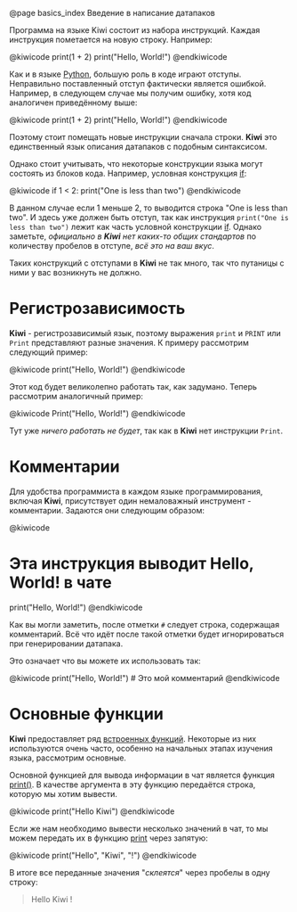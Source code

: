 @page basics_index Введение в написание датапаков

Программа на языке Kiwi состоит из набора инструкций.
Каждая инструкция пометается на новую строку. Например:

@kiwicode
print(1 + 2)
print("Hello, World!")
@endkiwicode

Как и в языке [Python](https://www.python.org/), большую роль в коде играют отступы.
Неправильно поставленный отступ фактически является ошибкой. Например, в следующем
случае мы получим ошибку, хотя код аналогичен приведённому выше:

@kiwicode
print(1 + 2)
    print("Hello, World!")
@endkiwicode

Поэтому стоит помещать новые инструкции сначала строки. **Kiwi** это единственный
язык описания датапаков с подобным синтаксисом.

Однако стоит учитывать, что некоторые конструкции языка могут состоять из блоков кода.
Например, условная конструкция [if](#):

@kiwicode
if 1 < 2:
    print("One is less than two")
@endkiwicode

В данном случае если 1 меньше 2, то выводится строка "One is less than two".
И здесь уже должен быть отступ, так как
инструкция `print("One is less than two")` лежит
как часть условной конструкции [if](#).
Однако заметьте, *официально в* ***Kiwi*** *нет каких-то общих стандартов* по
количеству пробелов в отступе, *всё это на ваш вкус*.

Таких конструкций с отступами в **Kiwi** не так много, так что путаницы с ними
у вас возникнуть не должно.

# Регистрозависимость

**Kiwi** - регистрозависимый язык, поэтому выражения `print` и `PRINT` или `Print`
представляют разные значения. К примеру рассмотрим следующий пример:

@kiwicode
print("Hello, World!")
@endkiwicode

Этот код будет великолепно работать так, как задумано.
Теперь рассмотрим аналогичный пример:

@kiwicode
Print("Hello, World!")
@endkiwicode

Тут уже *ничего работать не будет*, так как в **Kiwi** нет инструкции `Print`.

# Комментарии

Для удобства программиста в каждом языке программирования, включая **Kiwi**, присутствует
один немаловажный инструмент - комментарии. Задаются они следующим образом:

@kiwicode
# Эта инструкция выводит Hello, World! в чате
print("Hello, World!")
@endkiwicode

Как вы могли заметить, после отметки `#` следует строка, содержащая комментарий.
Всё что идёт после такой отметки будет игнорироваться при генерировании датапака.

Это означает что вы можете их использовать так:

@kiwicode
print("Hello, World!")  # Это мой комментарий
@endkiwicode

# Основные функции

**Kiwi** предоставляет ряд [встроенных функций](#). Некоторые
из них используются очень часто, особенно на начальных этапах изучения языка,
рассмотрим основные.

Основной функцией для вывода информации в чат является функция [print()](#).
В качестве аргумента в эту функцию передаётся строка, которую мы хотим вывести.

@kiwicode
print("Hello Kiwi")
@endkiwicode

Если же нам необходимо вывести несколько значений в чат,
то мы можем передать их в функцию [print](#) через запятую:

@kiwicode
print("Hello", "Kiwi", "!")
@endkiwicode

В итоге все переданные значения "*склеятся*" через пробелы в одну строку:

> Hello Kiwi !

